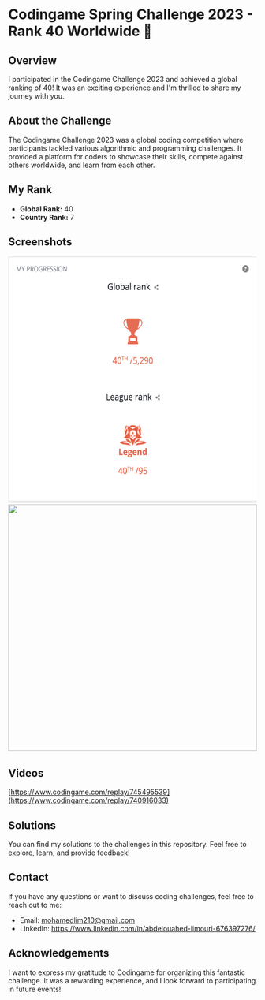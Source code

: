 # Codingame Spring Challenge 2023 - Rank 40 Worldwide 🚀

## Overview
I participated in the Codingame Challenge 2023 and achieved a global ranking of 40! It was an exciting experience and I'm thrilled to share my journey with you.

## About the Challenge
The Codingame Challenge 2023 was a global coding competition where participants tackled various algorithmic and programming challenges. It provided a platform for coders to showcase their skills, compete against others worldwide, and learn from each other.

## My Rank
- **Global Rank:** 40
- **Country Rank:** 7

## Screenshots
<img src="images/rank.png" width="100%" height="500" />
<img src="images/match.gif" width="100%" height="500" />

## Videos
[https://www.codingame.com/replay/745495539](https://www.codingame.com/replay/740916033)

## Solutions
You can find my solutions to the challenges in this repository. Feel free to explore, learn, and provide feedback!

## Contact
If you have any questions or want to discuss coding challenges, feel free to reach out to me:
- Email: mohamedlim210@gmail.com
- LinkedIn: https://www.linkedin.com/in/abdelouahed-limouri-676397276/

## Acknowledgements
I want to express my gratitude to Codingame for organizing this fantastic challenge. It was a rewarding experience, and I look forward to participating in future events!
